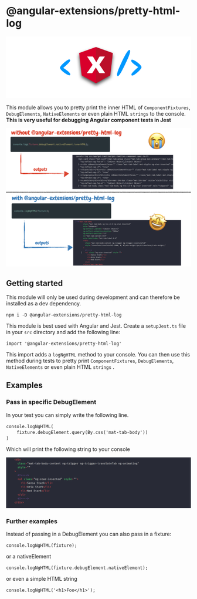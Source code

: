 # @angular-extensions/pretty-html-log

![logNgHTML](https://raw.githubusercontent.com/angular-extensions/pretty-html-log/master/images/logo.png)

This module allows you to pretty print the inner HTML
of `ComponentFixtures`, `DebugElements`, `NativeElements` or even plain HTML `strings` to the console.
**This is very useful for debugging Angular component tests in Jest**

![logNgHTML](https://raw.githubusercontent.com/angular-extensions/pretty-html-log/master/images/before-after.png)

## Getting started

This module will only be used during development and can therefore
be installed as a dev dependency.

```
npm i -D @angular-extensions/pretty-html-log
```

This module is best used with Angular and Jest. Create a
`setupJest.ts` file in your `src` directory and add the following line:

```
import '@angular-extensions/pretty-html-log'
```

This import adds a `logNgHTML` method to your console. You can then
use this method during tests to pretty print `ComponentFixtures`,
`DebugElements`, `NativeElements` or even plain HTML `strings` .

## Examples

### Pass in specific DebugElement

In your test you can simply write the following line.

```
console.logNgHTML(
    fixture.debugElement.query(By.css('mat-tab-body'))
)
```

Which will print the following string to your console

![logNgHTML](https://raw.githubusercontent.com/angular-extensions/pretty-html-log/master/images/output.png)

### Further examples

Instead of passing in a DebugElement you can also pass in a fixture:

```
console.logNgHTML(fixture);
```

or a nativeElement

```
console.logNgHTML(fixture.debugElement.nativeElement);
```

or even a simple HTML string

```
console.logNgHTML('<h1>Foo</h1>');
```
